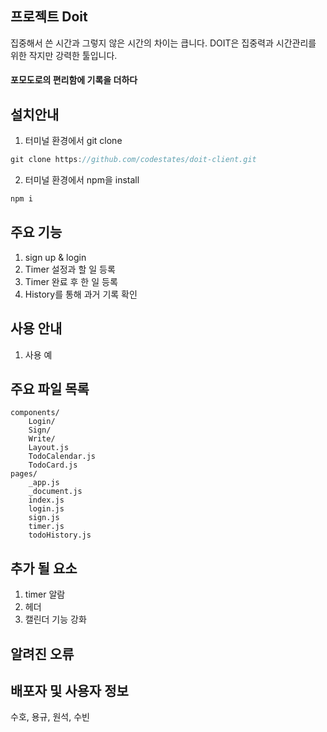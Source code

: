 ## 프로젝트 Doit

집중해서 쓴 시간과 그렇지 않은 시간의 차이는 큽니다.
DOIT은 집중력과 시간관리를 위한 작지만 강력한 툴입니다.

#### 포모도로의 편리함에 기록을 더하다

## 설치안내

1. 터미널 환경에서 git clone

```javascript
git clone https://github.com/codestates/doit-client.git
```

2. 터미널 환경에서 npm을 install

```javascript
npm i
```

## 주요 기능

1. sign up & login
2. Timer 설정과 할 일 등록
3. Timer 완료 후 한 일 등록
4. History를 통해 과거 기록 확인

## 사용 안내

1. 사용 예

## 주요 파일 목록

```
components/
    Login/
    Sign/
    Write/
    Layout.js
    TodoCalendar.js
    TodoCard.js
pages/
    _app.js
    _document.js
    index.js
    login.js
    sign.js
    timer.js
    todoHistory.js
```

## 추가 될 요소

1. timer 알람
2. 헤더
3. 캘린더 기능 강화

## 알려진 오류

## 배포자 및 사용자 정보

수호, 용규, 원석, 수빈
